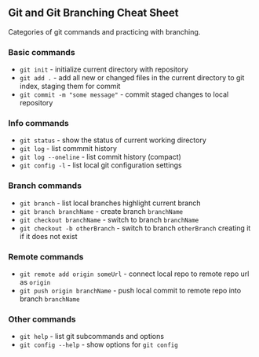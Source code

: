 ## Git and Git Branching Cheat Sheet

Categories of git commands and practicing with branching.
### Basic commands
* `git init` - initialize current directory with repository
* `git add .` - add all new or changed files in the current directory to git index, staging them for commit
* `git commit -m "some message"` - commit staged changes to local repository

### Info commands
* `git status` - show the status of current working directory
* `git log` - list commmit history
* `git log --oneline` - list commit history (compact)
* `git config -l` - list local git configuration settings

### Branch commands
* `git branch` - list local branches highlight current branch
* `git branch branchName` - create branch `branchName`
* `git checkout branchName` - switch to branch `branchName`
* `git checkout -b otherBranch` - switch to branch `otherBranch` creating it if it does not exist

### Remote commands
* `git remote add origin someUrl` - connect local repo to remote repo url as `origin`
* `git push origin branchName` - push local commit to remote repo into branch `branchName`

### Other commands
* `git help` - list git subcommands and options
* `git config --help` - show options for `git config`
